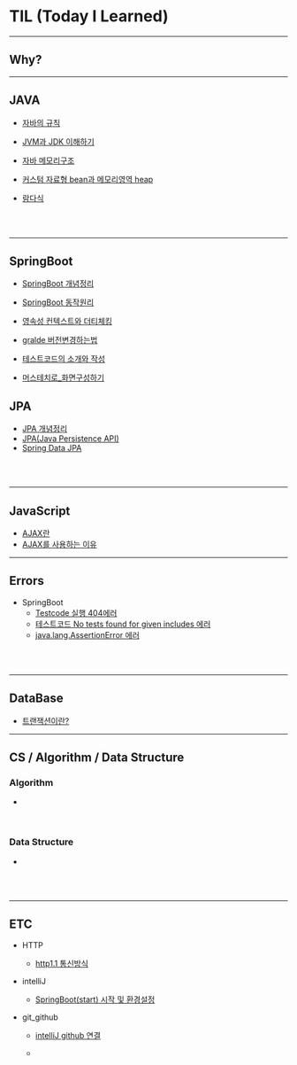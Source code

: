 # TIL  (Today I Learned)
---------------
## Why?
---------------
## JAVA 

- [자바의 규칙](https://github.com/kkssbbb/TIL/blob/main/JAVA/%EC%9E%90%EB%B0%94%EC%9D%98%20%EA%B7%9C%EC%B9%99.md)

- [JVM과 JDK 이해하기](https://github.com/kkssbbb/TIL/blob/main/JAVA/JVM%EA%B3%BC%20JDK%20%EC%9D%B4%ED%95%B4%ED%95%98%EA%B8%B0.md)

- [자바 메모리구조](https://github.com/kkssbbb/TIL/blob/main/JAVA/%EC%9E%90%EB%B0%94%20%EB%A9%94%EB%AA%A8%EB%A6%AC%EA%B5%AC%EC%A1%B0.md)

- [커스텀 자료형 bean과 메모리영역 heap](https://github.com/kkssbbb/TIL/blob/main/JAVA/%EC%BB%A4%EC%8A%A4%ED%85%80%20%EC%9E%90%EB%A3%8C%ED%98%95%20bean%EA%B3%BC%20%EB%A9%94%EB%AA%A8%EB%A6%AC%EC%98%81%EC%97%ADheap.md)
- [람다식](https://github.com/kkssbbb/TIL/blob/main/JAVA/%EB%9E%8C%EB%8B%A4%EC%8B%9D.md)
     
<br>
<br>

---------------
## SpringBoot

  - [SpringBoot 개념정리](https://github.com/kkssbbb/TIL/blob/main/SpringBoot/SpringBoot%20%EA%B0%9C%EB%85%90%EC%A0%95%EB%A6%AC.md)
  - [SpringBoot 동작원리](https://github.com/kkssbbb/TIL/blob/main/SpringBoot/%EC%8A%A4%ED%94%84%EB%A7%81%EB%B6%80%ED%8A%B8%20%EB%8F%99%EC%9E%91%EC%9B%90%EB%A6%AC.md)
  - [영속성 컨텍스트와 더티체킹](https://github.com/kkssbbb/TIL/blob/main/SpringBoot/%EC%98%81%EC%86%8D%EC%84%B1%20%EC%BB%A8%ED%85%8D%EC%8A%A4%ED%8A%B8%EC%99%80%20%EB%8D%94%ED%8B%B0%EC%B2%B4%ED%82%B9.md)
  - [gralde 버전변경하는법](https://github.com/kkssbbb/TIL/blob/main/SpringBoot/gradle%20%EB%B2%84%EC%A0%84%20%EB%B3%80%EA%B2%BD%ED%95%98%EB%8A%94%20%EB%B2%95.md)
  - [테스트코드의 소개와 작성](https://github.com/kkssbbb/TIL/blob/main/SpringBoot/%ED%85%8C%EC%8A%A4%ED%8A%B8%EC%BD%94%EB%93%9C%EC%9D%98%20%EC%86%8C%EA%B0%9C%EC%99%80%20%EC%9E%91%EC%84%B1.md)
   
  - [머스테치로_화면구성하기](https://github.com/kkssbbb/TIL/blob/main/SpringBoot/%EB%A8%B8%EC%8A%A4%ED%85%8C%EC%B9%98%EB%A1%9C_%ED%99%94%EB%A9%B4%EA%B5%AC%EC%84%B1%ED%95%98%EA%B8%B0.md)
## JPA
  - [JPA 개념정리](https://github.com/kkssbbb/TIL/blob/main/JPA/JPA%20%EA%B0%9C%EB%85%90%EC%A0%95%EB%A6%AC.md)
   - [JPA(Java Persistence API)](https://github.com/kkssbbb/TIL/blob/main/JPA/JPA(Java%20Persistence%20API).md)
   - [Spring Data JPA](https://github.com/kkssbbb/TIL/blob/main/JPA/Spring%20Data%20JPA.md)

<br>
<br>

---------------
## JavaScript
- [AJAX란](https://github.com/kkssbbb/TIL/blob/main/JavaScript/AJAX%EB%9E%80.md)
- [AJAX를 사용하는 이유](https://github.com/kkssbbb/TIL/blob/main/JavaScript/AJAX%EB%A5%BC%20%EC%82%AC%EC%9A%A9%ED%95%98%EB%8A%94%20%EC%9D%B4%EC%9C%A0.md)
---------------
## Errors
- SpringBoot
  - [Testcode 실행 404에러](https://github.com/KINGsBARE/TIL/blob/main/Errors/Testcode%20%EC%8B%A4%ED%96%89%20404%EC%97%90%EB%9F%AC.md)
  - [테스트코드 No tests found for given includes 에러](https://github.com/kkssbbb/TIL/blob/main/Errors/%ED%85%8C%EC%8A%A4%ED%8A%B8%EC%BD%94%EB%93%9C%20No%20tests%20found%20for%20given%20includes.md)
   - [java.lang.AssertionError 에러](https://github.com/kkssbbb/TIL/blob/main/Errors/java.lang.AssertionError%20%EC%97%90%EB%9F%AC.md)

<br>
<br>



---------------
## DataBase
 - [트랜잭션이란?](https://github.com/kkssbbb/TIL/blob/main/DataBase/%ED%8A%B8%EB%9E%9C%EC%9E%AD%EC%85%98%EC%9D%B4%EB%9E%80.md)

---------------
## CS / Algorithm / Data Structure
 ### Algorithm
  -
 <br>
  
 ### Data Structure
 -

<br>
<br>

---------------



 ## ETC
- HTTP
   - [http1.1 통신방식](https://github.com/kkssbbb/TIL/blob/main/ETC/http1.1%20%ED%86%B5%EC%8B%A0%EB%B0%A9%EC%8B%9D.md) 
  
- intelliJ
    - [SpringBoot(start) 시작 및 환경설정](https://github.com/KINGsBARE/TIL/blob/main/ETC/SpringBoot(start)%20%EC%8B%9C%EC%9E%91%20%EB%B0%8F%20%ED%99%98%EA%B2%BD%EC%84%A4%EC%A0%95.md)
 - git_github
     - [intelliJ github 연결](https://github.com/KINGsBARE/TIL/blob/main/ETC/intelliJ%20github%20%EC%97%B0%EA%B2%B0.md)

     - 

     <br>
     <br>


